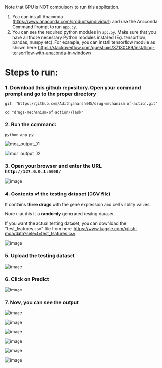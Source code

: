 Note that GPU is NOT compulsory to run this application.

1. You can install Anaconda (https://www.anaconda.com/products/individual) and use the Anaconda Command Prompt to run ```app.py```.
2. You can see the required python modules in ```app.py```. Make sure that you have all those necessary Python modules installed (Eg. tensorflow, pandas, numpy etc). For example, you can install tensorflow module as shown here: https://stackoverflow.com/questions/37130489/installing-tensorflow-with-anaconda-in-windows

# Steps to run:

### 1. Download this github repository. Open your command prompt and go to the proper directory 

``` git  "https://github.com/Adithyaharsh445/drug-mechanism-of-action.git" ```

``` cd "drugs-mechanism-of-action/Flask" ```

### 2. Run the command:
``` python app.py ```

![moa_output_01](https://user-images.githubusercontent.com/36910708/124385746-a8611e00-dcf4-11eb-8549-be405f740376.JPG)

![moa_output_02](https://user-images.githubusercontent.com/36910708/124385754-abf4a500-dcf4-11eb-86fb-c98545f5cb1a.JPG)

### 3. Open your browser and enter the URL ``` http://127.0.0.1:5000/ ```

![image](https://user-images.githubusercontent.com/36910708/124385819-0130b680-dcf5-11eb-953b-431c14de0eb1.png)

### 4. Contents of the testing dataset (CSV file)

It contains **three drugs** with the gene expression and cell viablity values.

Note that this is a **randomly** generated testing dataset. 

If you want the actual testing dataset, you can download the "test_features.csv" file from here: https://www.kaggle.com/c/lish-moa/data?select=test_features.csv

![image](https://user-images.githubusercontent.com/36910708/125588170-5266f88e-970b-4538-b6b0-7dafe2cbff6d.png)

### 5. Upload the testing dataset

![image](https://user-images.githubusercontent.com/36910708/124385829-13aaf000-dcf5-11eb-97f2-017e6887f979.png)

### 6. Click on Predict

![image](https://user-images.githubusercontent.com/36910708/124385835-1d345800-dcf5-11eb-8dd3-59d519693032.png)

### 7. Now, you can see the output

![image](https://user-images.githubusercontent.com/36910708/125588907-2cef9a26-9efa-49b2-933d-dc723303ea69.png)

![image](https://user-images.githubusercontent.com/36910708/125589018-486acc87-cdd6-4e91-acc0-e0efc0fa9fe2.png)

![image](https://user-images.githubusercontent.com/36910708/125589067-4b5a9b12-0f3d-4c1e-b3aa-82ec8ee633c5.png)

![image](https://user-images.githubusercontent.com/36910708/125589109-70d1d0d0-66ac-456f-a54e-41572e8d94b1.png)

![image](https://user-images.githubusercontent.com/36910708/125589144-fbbfe35b-b573-4104-97a9-8cf8ebf5e19e.png)

![image](https://user-images.githubusercontent.com/36910708/125589173-80bb3dfc-e150-4a2b-a4d9-d8ea6d426438.png)
